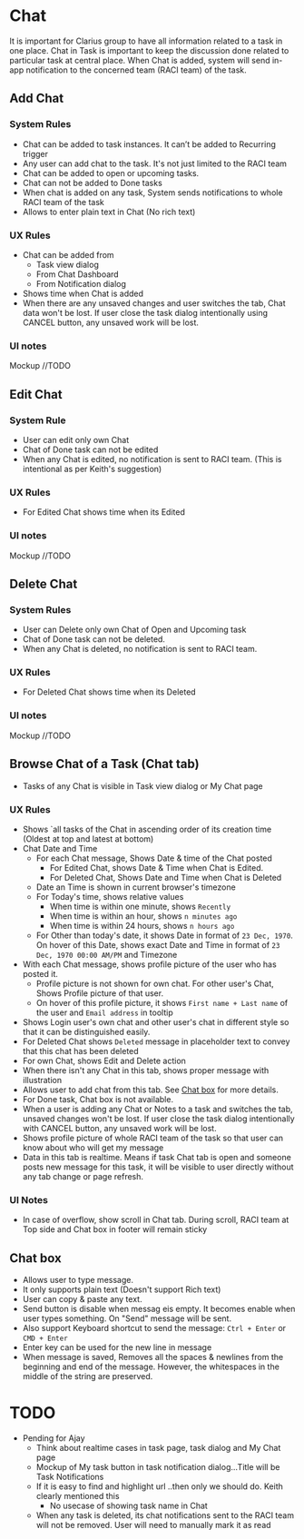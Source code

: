 # Chat

It is important for Clarius group to have all information related to a task in one place. Chat in Task is important to keep the discussion done related to particular task at central place. When Chat is added, system will send in-app notification to the concerned team (RACI team) of the task.

## Add Chat

### System Rules

- Chat can be added to task instances. It can’t be added to Recurring trigger
- Any user can add chat to the task. It's not just limited to the RACI team
- Chat can be added to open or upcoming tasks. 
- Chat can not be added to Done tasks 
- When chat is added on any task, System sends notifications to whole RACI team of the task 
- Allows to enter plain text in Chat (No rich text)

### UX Rules

- Chat can be added from
  - Task view dialog
  - From Chat Dashboard
  - From Notification dialog
- Shows time when Chat is added
- When there are any unsaved changes and user switches the tab, Chat data won't be lost. If user close the task dialog intentionally using CANCEL button, any unsaved work will be lost.

### UI notes

Mockup //TODO


## Edit Chat

### System Rule

- User can edit only own Chat
- Chat of Done task can not be edited
- When any Chat is edited, no notification is sent to RACI team. (This is intentional as per Keith's suggestion)

### UX Rules

- For Edited Chat shows time when its Edited

### UI notes

Mockup //TODO

## Delete Chat

### System Rules

- User can Delete only own Chat of Open and Upcoming task
- Chat of Done task can not be deleted.
- When any Chat is deleted, no notification is sent to RACI team. 

### UX Rules

- For Deleted Chat shows time when its Deleted

### UI notes

Mockup //TODO

## Browse Chat of a Task (Chat tab)

- Tasks of any Chat is visible in Task view dialog or My Chat page

### UX Rules

- Shows `all tasks of the Chat in ascending order of its creation time (Oldest at top and latest at bottom)
- Chat Date and Time
  - For each Chat message, Shows Date & time of the Chat posted  
    - For Edited Chat, shows Date & Time when Chat is Edited. 
    - For Deleted Chat, Shows Date and Time when Chat is Deleted
  - Date an Time is shown in current browser's timezone
  - For Today's time, shows relative values
    - When time is within one minute, shows `Recently`
    - When time is within an hour, shows `n minutes ago`
    - When time is within 24 hours, shows `n hours ago`
  - For Other than today's date, it shows Date in format of `23 Dec, 1970`. On hover of this Date, shows exact Date and Time in format of `23 Dec, 1970 00:00 AM/PM` and Timezone
- With each Chat message, shows profile picture of the user who has posted it.
  - Profile picture is not shown for own chat. For other user's Chat, Shows Profile picture of that user.
  - On hover of this profile picture, it shows `First name + Last name` of the user and `Email address` in tooltip
- Shows Login user's own chat and other user's chat in different style so that it can be distinguished easily. 
- For Deleted Chat shows `Deleted` message in placeholder text to convey that this chat has been deleted
- For own Chat, shows Edit and Delete action
- When there isn't any Chat in this tab, shows proper message with illustration
- Allows user to add chat from this tab. See [Chat box](./chat.md#chat-box) for more details.
- For Done task, Chat box is not available.
- When a user is adding any Chat or Notes to a task and switches the tab, unsaved changes won't be lost. If user close the task dialog intentionally with CANCEL button, any unsaved work will be lost. 
- Shows profile picture of whole RACI team of the task so that user can know about who will get my message
- Data in this tab is realtime. Means if task Chat tab is open and someone posts new message for this task, it will be visible to user directly without any tab change or page refresh. 

### UI Notes

- In case of overflow, show scroll in Chat tab. During scroll, RACI team at Top side and Chat box in footer will remain sticky

## Chat box

- Allows user to type message. 
- It only supports plain text (Doesn't support Rich text)
- User can copy & paste any text.
- Send button is disable when messag eis empty. It becomes enable when user types something. On "Send" message will be sent.
- Also support Keyboard shortcut to send the message: `Ctrl + Enter` or `CMD + Enter`
- Enter key can be used for the new line in message
- When message is saved, Removes all the spaces & newlines from the beginning and end of the message. However, the whitespaces in the middle of the string are preserved.



# TODO

- Pending for Ajay
  - Think about realtime cases in task page, task dialog and My Chat page
  - Mockup of My task button in task notification dialog...Title will be Task Notifications
  - If it is easy to find and highlight url ..then only we should do. Keith clearly mentioned this
    - No usecase of showing task name in Chat
  - When any task is deleted, its chat notifications sent to the RACI team will not be removed. User will need to manually mark it as read